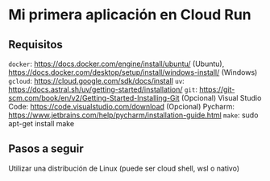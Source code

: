 # Mi primera aplicación en Cloud Run

## Requisitos
`docker`: https://docs.docker.com/engine/install/ubuntu/ (Ubuntu), https://docs.docker.com/desktop/setup/install/windows-install/ (Windows)
`gcloud`: https://cloud.google.com/sdk/docs/install
`uv`: https://docs.astral.sh/uv/getting-started/installation/
`git`: https://git-scm.com/book/en/v2/Getting-Started-Installing-Git
(Opcional) Visual Studio Code: https://code.visualstudio.com/download
(Opcional) Pycharm: https://www.jetbrains.com/help/pycharm/installation-guide.html
`make`: sudo apt-get install make

## Pasos a seguir
Utilizar una distribución de Linux (puede ser cloud shell, wsl o nativo)
